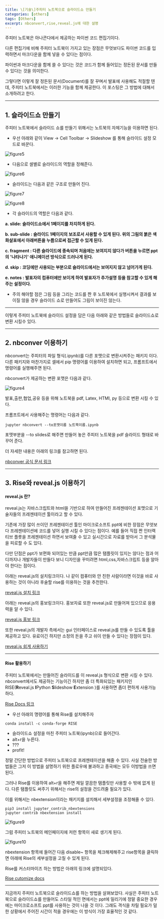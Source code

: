 ```yaml
---
title: \[기술\]주피터 노트북으로 슬라이드쇼 만들기
categories: [others]
tags: [Others]
excerpt: nbconvert,rise,reveal.js에 대한 설명
---
```


 주피터 노트북은 아나콘다에서 제공하는 파이썬 코드 편집기이다.  

 다른 편집기에 비해 주피터 노트북이 가지고 있는 장점은 무엇보다도 파이썬 코드를 입력하면서 마크다운을 함께 넣을 수 있다는 점이다.  

 파이썬과 마크다운을 함께 쓸 수 있다는 것은 코드가 함께 들어있는 정돈된 문서를 만들 수 있다는 것을 의미한다. 

 그렇다면 이렇게 잘 정돈된 문서(Document)를 잘 꾸며서 발표에 사용해도 적절할 텐데, 주피터 노트북에서는 이러한 기능을 함께 제공한다. 이 포스팅은 그 방법에 대해서 소개하려고 한다.  

***

## 1. 슬라이드쇼  만들기

주피터 노트북에서 슬라이드 쇼를 만들기 위해서는 노트북의 자체기능을 이용하면 된다.  

- 우선 아래와 같이  View -> Cell Toolbar -> Slideshow 를 통해 슬라이드 설정 모드로 바꾼다.

![figure5](/assets/img/post/2020-02-17/figure5.png)

- 다음으로 셀별로 슬라이드의 역할을 정해준다. 

![figure6](/assets/img/post/2020-02-17/figure6.png)

- 슬라이드는 다음과 같은 구조로 만들어 진다.

![figure7](/assets/img/post/2020-02-17/figure7.png)

![figure8](/assets/img/post/2020-02-17/figure8.png)

- 각 슬라이드의 역할은 다음과 같다.

**a. slide: 슬라이드쇼에서 1페이지를 차지하게 된다.**

**b. sub-slide : 슬라이드 1페이지의 보조로서 사용할 수 있게 된다.  위의 그림의 붉은 색 화살표에서 아래버튼을 누름으로써 접근할 수 있게 된다.**

**c. fragment : 다른 슬라이드에 종속되며 처음에는 보여지지 않다가 버튼을 누르면 ppt의 '나타나기' 애니메이션 방식으로 드러나게 된다.**

**d. skip : 코딩에만 사용되는 부분으로 슬라이드에서는 보여지지 않고 넘어가게 된다.**

**e. notes : 발표자의 컴퓨터에만 보이게 하여 발표자가 추가설명 등을 참고할 수 있게 해주는 설정이다.**

- 주의 해야할 점은 그림 등을 그리는 코드를 짠 후 노트북에서 실행시켜서 결과를 보이질 않을 경우 슬라이드 쇼로 만들어도 그림이 보이진 않는다. 

***

이렇게 주피터 노트북에 슬라이드 설정을 담은 다음 아래와 같은 방법들로 슬라이드쇼로 변환 시킬수 있다. 

***

## 2. nbconver 이용하기

nbconvert는 주피터의 파일 형식(.ipynb)를 다른 포맷으로 변환시켜주는 패키지 이다.  다른 패키지와 마찬가지로 셀에서 pip 명령어를 이용하여 설치하면 되고, 프롬프트에서 명령어를 실행해주면 된다.  

nbconvert가 제공하는 변환 포맷은 다음과 같다. 

![figure4](/assets/img/post/2020-02-17/figure4.PNG)

발표,출판,협업,공유 등을 위해 노트북을 pdf, Latex, HTMl, py 등으로 변환 시킬 수 있다. 

프롬프트에서 사용해주는 명령어는 다음과 같다. 

```
jupyter nbconvert --to포맷이름 노트북이름.ipynb
```

포맷부분을 --to slides로 해주면 만들어 놓은 주피터 노트북을 pdf 슬라이드 형태로 바꾸어 준다.



더 자세한 내용은 아래의 링크를 참고하면 된다.

[nbconver 공식 문서 링크](https://nbconvert.readthedocs.io/en/latest/index.html)



***

## 3. Rise와 reveal.js 이용하기

#### reveal.js 란?

reveal.js는 자바스크립트와 html을 기반으로 하여 만들어진 프레젠테이션 포맷으로 기술자들의 프레젠테이션 툴이라고 할 수 있다. 

기존에 가장 많이 쓰이던 프레젠테이션 툴인 마이크로소프트 ppt에 비한 장점은 무엇보다 프레젠테이션에 코드를 넣어 실행 시킬 수 있다는 점이다. 예를 들어 직접 짠 인터랙티브 플룻을 프레젠테이션 하면서 보여줄 수 있고 실시간으로 자료를 받아서 그 분석물을 피로할 수 도 있다. 

다만 단점은 ppt가 보편화 되어있는 만큼 ppt만큼 많은 탬플릿이 있지는 않다는 점과 어디까지나 개발자들이 만들다 보니 디자인을 꾸미려면 html,css,자바스크립트 등을 알아야 한다는 점이다. 

아래는 reveal.js의 설치링크이다. 나 같이 컴퓨터와 안 친한 사람이라면 이것을 바로 사용하는 것이 아니라 후술할 rise를 이용하는 것을 추천한다.

[reveal.js 설치 링크](https://github.com/hakimel/reveal.js)

 아래는 reveal.js의 홍보링크이다. 홍보자료 또한 reveal.js로 만들어져 있으므로 응용력을 알 수 있다. 

[reveal.js 홍보 링크](https://revealjs.com/#/)

 또한 reveal.js의 개발자 측에서는 gui 인터페이스로 reveal.js를 만들 수 있도록 툴을 제공하고 있다.  유료이긴 하지만 소정의 돈을 주고 쉬이 만들 수 있다는 장점이 있다. 

[reveal.js 쉽게 사용하기](https://slides.com/)



***

#### Rise 활용하기

주피터 노트북에서는 만들어진 슬라이드를 이 reveal.js 형식으로 변환 시킬 수 있다. nbconvert에서도 제공하는 기능이긴 하지만 좀 더 특화되있는 패키지인 RISE(**R**eveal.js **I**Python **S**lideshow **E**xtension )를 사용하면 좀더 편하게 사용가능 하다. 

[Rise Docs 링크](https://rise.readthedocs.io/en/maint-5.6/)

- 우선 아래의 명령어를 통해 Rise를 설치해주자

```
conda install -c conda-forge RISE
```

- 슬라이드쇼 설정을 마친 주피터 노트북(ipynb)으로 들어간다.
- alt+r을 누른다.
- ???
- profit!

정말 간단한 방법으로 주피터 노트북으로 프레젠테이션을 해줄 수 있다. 사실 전술한 방법들은 그저  이 방법을 설명하기 위한 플로우에 불과하고 종국에는 모두 이방법을 쓰면 된다. 

그러나 Rise를 이용하여 alt+r을 해주면 제일 깔끔한 탬플릿만 사용할 수 밖에 없게 된다. 다른 탬플릿도 써주기 위해서는 rise의 설정을 건드려줄 필요가 있다. 

이를 위해서는 nbextension이라는 패키지를 설치해서 세부설정을 조정해줄 수 있다. 

```
pip3 install jupyter_contrib_nbextensions
jupyter contrib nbextension install
```

![figure9](/assets/img/post/2020-02-17/figure9.PNG)

그럼 주피터 노트북의 메인페이지에 저런 항목이 새로 생기게 된다. 

![figure10](/assets/img/post/2020-02-17/figure10.PNG)

nbextension 항목에 들어간 다음 disable~ 항목을 체크해제해주고 rise항목을 클릭하면 아래에 Rise의 세부설정을 고칠 수 있게 된다. 

Rise를 커스터마이즈 하는 방법은 아래의 링크에 설명되있다.  

[Rise cutomize docs](https://rise.readthedocs.io/en/maint-5.6/customize.html)



***

지금까지 주피터 노트북으로 슬라이드쇼를 하는 방법을 살펴보았다. 사실은 주피터 노트북으로 슬라이드쇼를 만들어도 스타일 적인 면에서는 ppt에 밀리기에 정말 중요한 경우에는 마이크로소프트 ppt를 사용하는 것이 나을 것 이다. 그래도 격식을 차릴 필요가 덜한 상황에서 주어진 시간이 적을 경우에는 이 방식이 가장 효율적인 것 같다. 
